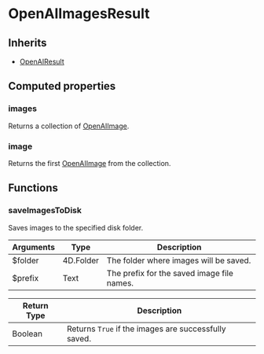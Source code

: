 # OpenAIImagesResult

## Inherits

- [OpenAIResult](OpenAIResult.md)

## Computed properties

### images

Returns a collection of [OpenAIImage](OpenAIImage.md).

### image

Returns the first [OpenAIImage](OpenAIImage.md) from the collection.

## Functions

### saveImagesToDisk

Saves images to the specified disk folder.

| Arguments    | Type                          | Description                                  |
|--------------|-------------------------------|----------------------------------------------|
| $folder      | 4D.Folder                     | The folder where images will be saved.      |
| $prefix      | Text                          | The prefix for the saved image file names.  |

| Return Type | Description |
|-------------|-------------|
| Boolean     | Returns `True` if the images are successfully saved. |
